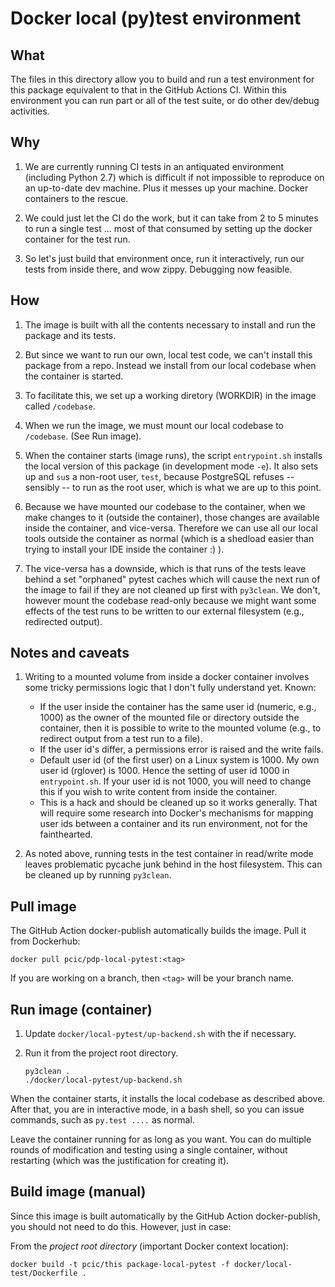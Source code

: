 # Docker local (py)test environment

## What

The files in this directory allow you to build and run a test environment
for this package equivalent to that in the GitHub Actions CI. Within this 
environment you can run part or all of the test suite, or do other dev/debug 
activities.

## Why

1. We are currently running CI tests in an antiquated environment (including
Python 2.7) which 
is difficult if not impossible to reproduce on an up-to-date dev machine. 
Plus it messes up your machine. Docker containers to the rescue.

1. We could just let the CI do the work, but it can take from 2 to 5 minutes
to run a single test ... most of that consumed by setting up the docker 
container for the test run.

1. So let's just build that environment once, run it interactively, 
run our tests from inside there, and wow zippy. Debugging now feasible.

## How

1. The image is built with all the contents necessary to install and run the
package and its tests. 

1. But since we want to run our own, local test code, we can't install this package 
from a repo. Instead we install from our local codebase when the container is 
started.

1. To facilitate this, we set up a working diretory (WORKDIR) in the image
called `/codebase`. 

1. When we run the image, we must mount our local codebase to `/codebase`.
(See Run image).

1. When the container starts (image runs), the script 
`entrypoint.sh` installs the local version of this package 
(in development mode `-e`). It also sets up 
and `su`s a non-root user, `test`, because PostgreSQL refuses -- sensibly --
to run as the root user, which is what we are up to this point.

1. Because we have mounted our codebase to the
container, when we make changes to it (outside the container), those changes
are available inside the container, and vice-versa. Therefore we can use all
our local tools outside the container as normal (which is a shedload easier
than trying to install your IDE inside the container :) ).

1. The vice-versa has a downside, which is that runs of the tests leave
behind a set "orphaned" pytest caches which will cause the next
run of the image to fail if they are not cleaned up first with `py3clean`.
We don't, however mount the codebase read-only because we might want 
some effects of the test runs to be written to our external filesystem 
(e.g., redirected output).

## Notes and caveats

1. Writing to a mounted volume from inside a docker container involves some
tricky permissions logic that I don't fully understand yet. Known:
    - If the user inside the container has the same user id 
    (numeric, e.g., 1000) as the owner of the mounted file or directory outside 
    the container, then it is possible to write to the mounted volume 
    (e.g., to redirect output from a test run to a file). 
    - If the user id's differ, a permissions error is raised and the write 
    fails.
    - Default user id (of the first user) on a Linux system is 1000.
    My own user id (rglover) is 1000. Hence the setting of user id 1000
    in `entrypoint.sh`. If your user id is not 1000, you will need to change
    this if you wish to write content from inside the container.
    - This is a hack and should be cleaned up so it works
    generally. That will require some research into Docker's mechanisms for
    mapping user ids between a container and its run environment, not for the
    fainthearted. 

1. As noted above, running tests in the test container in read/write mode 
leaves problematic pycache junk behind in the host filesystem. 
This can be cleaned up by running `py3clean`.

## Pull image

The GitHub Action docker-publish automatically builds the image.
Pull it from Dockerhub:

```
docker pull pcic/pdp-local-pytest:<tag>
```

If you are working on a branch, then `<tag>` will be your branch name.

## Run image (container)

1. Update `docker/local-pytest/up-backend.sh` with the <tag> if necessary.

1. Run it from the project root directory.

    ```
    py3clean .
    ./docker/local-pytest/up-backend.sh
    ```

When the container starts, it installs the local codebase as described above.
After that, you are in interactive mode, in a bash shell, so you can issue 
commands, such as `py.test ....` as normal.

Leave the container running for as long as you want. You can do multiple
rounds of modification and testing using a single container, without
restarting (which was the justification for creating it).

## Build image (manual)

Since this image is built automatically by the GitHub Action docker-publish,
you should not need to do this. However, just in case:

From the _project root directory_ (important Docker context location):

```
docker build -t pcic/this package-local-pytest -f docker/local-test/Dockerfile .
```
